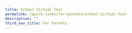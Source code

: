 ```yaml
---
title: School Virtual Tour
permalink: /quick-links/for-parents/school-virtual-tour
description: ""
third_nav_title: For Parents
---
```

